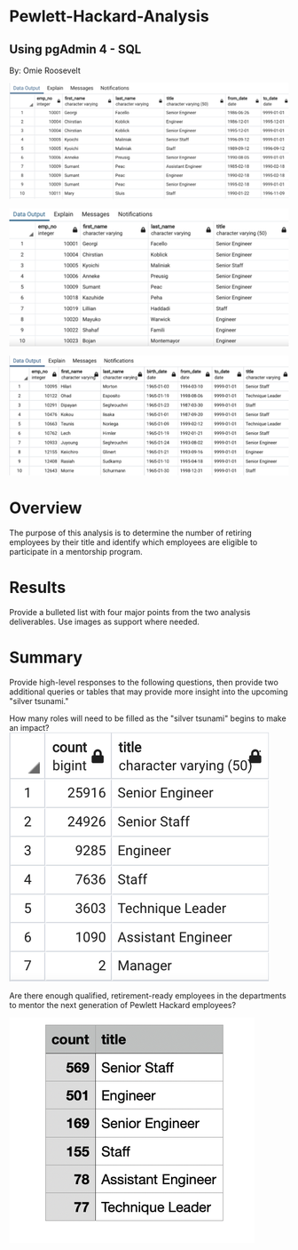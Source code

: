 # Pewlett-Hackard-Analysis
## Using pgAdmin 4 - SQL
By: Omie Roosevelt


![image_1a](https://github.com/oroosevelt/Crowdfunding-ETL/blob/main/deliverable_1.png)

![image_1b](https://github.com/oroosevelt/Crowdfunding-ETL/blob/main/deliverable_1b.png)

![image_2](https://github.com/oroosevelt/Crowdfunding-ETL/blob/main/deliverable_2.png)


# Overview

The purpose of this analysis is to determine the number of retiring employees by their title and identify which employees are eligible to participate in a mentorship program.  


# Results

Provide a bulleted list with four major points from the two analysis deliverables. Use images as support where needed.






# Summary 

Provide high-level responses to the following questions, then provide two additional queries or tables that may provide more insight into the upcoming "silver tsunami."



How many roles will need to be filled as the "silver tsunami" begins to make an impact?
![image_1c](https://github.com/oroosevelt/Crowdfunding-ETL/blob/main/deliverable_1c.png)


Are there enough qualified, retirement-ready employees in the departments to mentor the next generation of Pewlett Hackard employees?


![image_2a](https://github.com/oroosevelt/Crowdfunding-ETL/blob/main/deliverable_2a.png)

